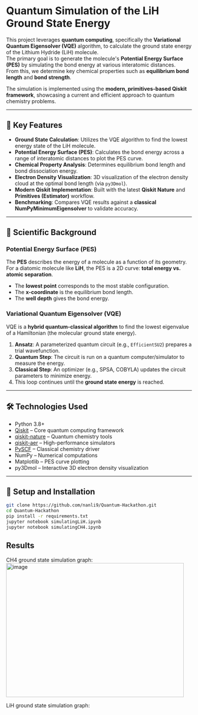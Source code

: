# Quantum Simulation of the LiH Ground State Energy

This project leverages **quantum computing**, specifically the **Variational Quantum Eigensolver (VQE)** algorithm, to calculate the ground state energy of the Lithium Hydride (LiH) molecule.  
The primary goal is to generate the molecule's **Potential Energy Surface (PES)** by simulating the bond energy at various interatomic distances.  
From this, we determine key chemical properties such as **equilibrium bond length** and **bond strength**.

The simulation is implemented using the **modern, primitives-based Qiskit framework**, showcasing a current and efficient approach to quantum chemistry problems.

---

## 🔬 Key Features
- **Ground State Calculation**: Utilizes the VQE algorithm to find the lowest energy state of the LiH molecule.  
- **Potential Energy Surface (PES)**: Calculates the bond energy across a range of interatomic distances to plot the PES curve.  
- **Chemical Property Analysis**: Determines equilibrium bond length and bond dissociation energy.  
- **Electron Density Visualization**: 3D visualization of the electron density cloud at the optimal bond length (via `py3Dmol`).  
- **Modern Qiskit Implementation**: Built with the latest **Qiskit Nature** and **Primitives (Estimator)** workflow.  
- **Benchmarking**: Compares VQE results against a **classical NumPyMinimumEigensolver** to validate accuracy.  

---

## 🧪 Scientific Background

### Potential Energy Surface (PES)
The **PES** describes the energy of a molecule as a function of its geometry.  
For a diatomic molecule like **LiH**, the PES is a 2D curve: **total energy vs. atomic separation**.  

- The **lowest point** corresponds to the most stable configuration.  
- The **x-coordinate** is the equilibrium bond length.  
- The **well depth** gives the bond energy.  

### Variational Quantum Eigensolver (VQE)
VQE is a **hybrid quantum-classical algorithm** to find the lowest eigenvalue of a Hamiltonian (the molecular ground state energy).  

1. **Ansatz**: A parameterized quantum circuit (e.g., `EfficientSU2`) prepares a trial wavefunction.  
2. **Quantum Step**: The circuit is run on a quantum computer/simulator to measure the energy.  
3. **Classical Step**: An optimizer (e.g., SPSA, COBYLA) updates the circuit parameters to minimize energy.  
4. This loop continues until the **ground state energy** is reached.  

---

## 🛠️ Technologies Used
- Python 3.8+  
- [Qiskit](https://qiskit.org/) – Core quantum computing framework  
- [qiskit-nature](https://qiskit.org/ecosystem/nature/) – Quantum chemistry tools  
- [qiskit-aer](https://qiskit.org/documentation/apidoc/aer.html) – High-performance simulators  
- [PySCF](https://pyscf.org/) – Classical chemistry driver  
- NumPy – Numerical computations  
- Matplotlib – PES curve plotting  
- py3Dmol – Interactive 3D electron density visualization  

---

## 🚀 Setup and Installation

```bash
git clone https://github.com/nanli9/Quantum-Hackathon.git
cd Quantum-Hackathon
pip install -r requirements.txt
jupyter notebook simulatingLiH.ipynb
jupyter notebook simulatingCH4.ipynb  
```

## Results
CH4 ground state simulation graph:
<img width="482" height="364" alt="image" src="https://github.com/user-attachments/assets/af7e44ed-393a-4d2b-b28a-ae6896b71c3f" />

LiH ground state simulation graph:


